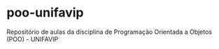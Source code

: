 # poo-unifavip
Repositório de aulas da disciplina de Programação Orientada a Objetos (POO) - UNIFAVIP
